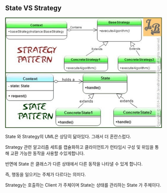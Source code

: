 ## State VS Strategy
![](designpattern/state+strategy.jpg)

State 와 Strategy의 UML은 상당히 닮아있다. 
그래서 더 혼란스럽다. 

Strategy 관련 알고리즘 세트를 캡슐화하고 클라이언트가 런타임시 구성 및 위임을 통해 교환 가능한 동작을 사용할 수있게합니다.
 
반면에 State 은 클래스가 다른 상태에서 다른 동작을 나타낼 수 있게 합니다.

즉, 행동을 일으키는 주체가 다르다는 의미다.

Strategy는 호출하는 Client 가 주체이며 State는 상태를 관리하는 State 가 주체이다.